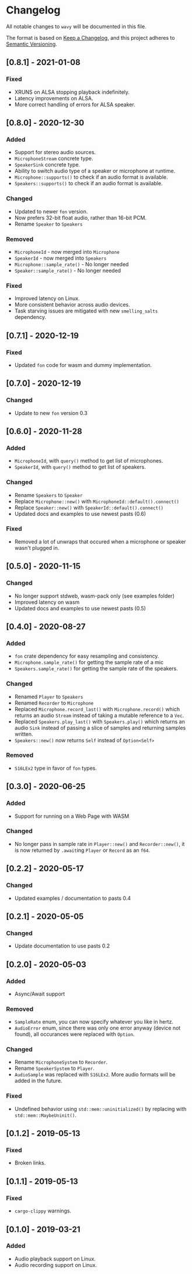 # Changelog
All notable changes to `wavy` will be documented in this file.

The format is based on [Keep a Changelog](https://keepachangelog.com/en/1.0.0/),
and this project adheres to [Semantic Versioning](https://jeronlau.tk/semver/).

## [0.8.1] - 2021-01-08
### Fixed
 - XRUNS on ALSA stopping playback indefinitely.
 - Latency improvements on ALSA.
 - More correct handling of errors for ALSA speaker.

## [0.8.0] - 2020-12-30
### Added
 - Support for stereo audio sources.
 - `MicrophoneStream` concrete type.
 - `SpeakerSink` concrete type.
 - Ability to switch audio type of a speaker or microphone at runtime.
 - `Microphone::supports()` to check if an audio format is available.
 - `Speakers::supports()` to check if an audio format is available.

### Changed
 - Updated to newer `fon` version.
 - Now prefers 32-bit float audio, rather than 16-bit PCM.
 - Rename `Speaker` to `Speakers`

### Removed
 - `MicrophoneId` - now merged into `Microphone`
 - `SpeakerId` - now merged into `Speakers`
 - `Microphone::sample_rate()` - No longer needed
 - `Speaker::sample_rate()` - No longer needed

### Fixed
 - Improved latency on Linux.
 - More consistent behavior across audio devices.
 - Task starving issues are mitigated with new `smelling_salts` dependency.

## [0.7.1] - 2020-12-19
### Fixed
 - Updated `fon` code for wasm and dummy implementation.

## [0.7.0] - 2020-12-19
### Changed
 - Update to new `fon` version 0.3

## [0.6.0] - 2020-11-28
### Added
 - `MicrophoneId`, with `query()` method to get list of microphones.
 - `SpeakerId`, with `query()` method to get list of speakers.

### Changed
 - Rename `Speakers` to `Speaker`
 - Replace `Microphone::new()` with `MicrophoneId::default().connect()`
 - Replace `Speaker::new()` with `SpeakerId::default().connect()`
 - Updated docs and examples to use newest pasts (0.6)

### Fixed
 - Removed a lot of unwraps that occured when a microphone or speaker wasn't
   plugged in.

## [0.5.0] - 2020-11-15
### Changed
 - No longer support stdweb, wasm-pack only (see examples folder)
 - Improved latency on wasm
 - Updated docs and examples to use newest pasts (0.5)

## [0.4.0] - 2020-08-27
### Added
 - `fon` crate dependency for easy resampling and consistency.
 - `Microphone.sample_rate()` for getting the sample rate of a mic
 - `Speakers.sample_rate()` for getting the sample rate of the speakers.

### Changed
 - Renamed `Player` to `Speakers`
 - Renamed `Recorder` to `Microphone`
 - Replaced `Microphone.record_last()` with `Microphone.record()` which returns
   an audio `Stream` instead of taking a mutable reference to a `Vec`.
 - Replaced `Speakers.play_last()` with `Speakers.play()` which returns an audio
   `Sink` instead of passing a slice of samples and returning samples written.
 - `Speakers::new()` now returns `Self` instead of `Option<Self>`

### Removed
 - `S16LEx2` type in favor of `fon` types.

## [0.3.0] - 2020-06-25
### Added
 - Support for running on a Web Page with WASM

### Changed
 - No longer pass in sample rate in `Player::new()` and `Recorder::new()`, it is
   now returned by `.await`ing `Player` or `Record` as an `f64`.

## [0.2.2] - 2020-05-17
### Changed
 - Updated examples / documentation to pasts 0.4

## [0.2.1] - 2020-05-05
### Changed
 - Update documentation to use pasts 0.2

## [0.2.0] - 2020-05-03
### Added
 - Async/Await support

### Removed
 - `SampleRate` enum, you can now specify whatever you like in hertz.
 - `AudioError` enum, since there was only one error anyway (device not found),
   all occurances were replaced with `Option`.

### Changed
 - Rename `MicrophoneSystem` to `Recorder`.
 - Rename `SpeakerSystem` to `Player`.
 - `AudioSample` was replaced with `S16LEx2`.  More audio formats will be added
   in the future.

### Fixed
 - Undefined behavior using `std::mem::uninitialized()` by replacing with
   `std::mem::MaybeUninit()`.

## [0.1.2] - 2019-05-13
### Fixed
 - Broken links.

## [0.1.1] - 2019-05-13
### Fixed
 - `cargo-clippy` warnings.

## [0.1.0] - 2019-03-21
### Added
 - Audio playback support on Linux.
 - Audio recording support on Linux.
